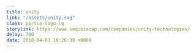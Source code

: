 ```yaml
---
title: unity
link: "/assets/unity.svg"
class: portco-logo-lg
storylink: https://www.sequoiacap.com/companies/unity-technologies/
delay: 700
date: 2018-04-03 10:26:39 +0000
---
```


